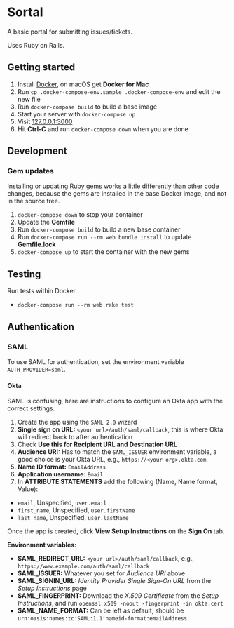 # Sortal

A basic portal for submitting issues/tickets.

Uses Ruby on Rails.

## Getting started

1. Install [Docker](https://www.docker.com/products/docker), on macOS get **Docker for Mac**
2. Run `cp .docker-compose-env.sample .docker-compose-env` and edit the new file
3. Run `docker-compose build` to build a base image
4. Start your server with `docker-compose up`
5. Visit [127.0.0.1:3000](http://127.0.0.1:3000)
6. Hit **Ctrl-C** and run `docker-compose down` when you are done

## Development

### Gem updates

Installing or updating Ruby gems works a little differently than other code changes, because the gems are installed in the base Docker image, and not in the source tree.

1. `docker-compose down` to stop your container
2. Update the **Gemfile**
3. Run `docker-compose build` to build a new base container
4. Run `docker-compose run --rm web bundle install` to update **Gemfile.lock**
5. `docker-compose up` to start the container with the new gems

## Testing

Run tests within Docker.

- `docker-compose run --rm web rake test`

## Authentication

### SAML

To use SAML for authentication, set the environment variable `AUTH_PROVIDER=saml`.

#### Okta

SAML is confusing, here are instructions to configure an Okta app with the correct settings.

1. Create the app using the `SAML 2.0` wizard
2. **Single sign on URL:** `<your url>/auth/saml/callback`, this is where Okta will redirect back to after authentication
3. Check **Use this for Recipient URL and Destination URL**
4. **Audience URI:** Has to match the `SAML_ISSUER` environment variable, a good choice is your Okta URL, e.g., `https://<your org>.okta.com`
5. **Name ID format:** `EmailAddress`
6. **Application username:** `Email`
7. In **ATTRIBUTE STATEMENTS** add the following (Name, Name format, Value):
  - `email`, Unspecified, `user.email`
  - `first_name`, Unspecified, `user.firstName`
  - `last_name`, Unspecified, `user.lastName`

Once the app is created, click **View Setup Instructions** on the **Sign On** tab.

**Environment variables:**

- **SAML_REDIRECT_URL:** `<your url>/auth/saml/callback`, e.g., `https://www.example.com/auth/saml/callback`
- **SAML_ISSUER:** Whatever you set for *Audience URI* above
- **SAML_SIGNIN_URL:** *Identity Provider Single Sign-On URL* from the *Setup Instructions* page
- **SAML_FINGERPRINT:** Download the *X.509 Certificate* from the *Setup Instructions*, and run `openssl x509 -noout -fingerprint -in okta.cert`
- **SAML_NAME_FORMAT:** Can be left as default, should be `urn:oasis:names:tc:SAML:1.1:nameid-format:emailAddress`
